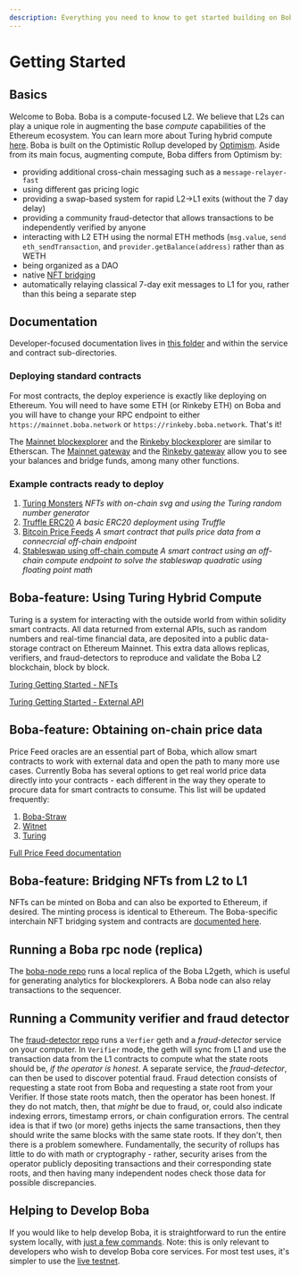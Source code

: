 ```yaml
---
description: Everything you need to know to get started building on Boba Network
---
```


# Getting Started

## Basics

Welcome to Boba. Boba is a compute-focused L2. We believe that L2s can play a unique role in augmenting the base _compute_ capabilities of the Ethereum ecosystem. You can learn more about Turing hybrid compute [here](https://github.com/omgnetwork/optimism-v2/blob/develop/packages/boba/turing/README.md). Boba is built on the Optimistic Rollup developed by [Optimism](https://optimism.io). Aside from its main focus, augmenting compute, Boba differs from Optimism by:

* providing additional cross-chain messaging such as a `message-relayer-fast`
* using different gas pricing logic
* providing a swap-based system for rapid L2->L1 exits (without the 7 day delay)
* providing a community fraud-detector that allows transactions to be independently verified by anyone
* interacting with L2 ETH using the normal ETH methods (`msg.value`, `send eth_sendTransaction`, and `provider.getBalance(address)` rather than as WETH
* being organized as a DAO
* native [NFT bridging](nft-bridge.md)
* automatically relaying classical 7-day exit messages to L1 for you, rather than this being a separate step

## Documentation

Developer-focused documentation lives in [this folder](https://github.com/omgnetwork/optimism-v2/blob/develop/boba\_documentation) and within the service and contract sub-directories.

### Deploying standard contracts

For most contracts, the deploy experience is exactly like deploying on Ethereum. You will need to have some ETH (or Rinkeby ETH) on Boba and you will have to change your RPC endpoint to either `https://mainnet.boba.network` or `https://rinkeby.boba.network`. That's it!

The [Mainnet blockexplorer](https://blockexplorer.boba.network) and the [Rinkeby blockexplorer](https://blockexplorer.rinkeby.boba.network) are similar to Etherscan. The [Mainnet gateway](https://gateway.boba.network) and the [Rinkeby gateway](https://gateway.rinkeby.boba.network) allow you to see your balances and bridge funds, among many other functions.

### Example contracts ready to deploy

1. [Turing Monsters](https://github.com/omgnetwork/optimism-v2/blob/develop/boba\_community/turing-monsters/README.md) _NFTs with on-chain svg and using the Turing random number generator_
2. [Truffle ERC20](https://github.com/omgnetwork/optimism-v2/blob/develop/boba\_examples/truffle-erc20/README.md) _A basic ERC20 deployment using Truffle_
3. [Bitcoin Price Feeds](https://github.com/omgnetwork/optimism-v2/blob/develop/packages/boba/turing/test/005\_lending.ts) _A smart contract that pulls price data from a connecrcial off-chain endpoint_
4. [Stableswap using off-chain compute](https://github.com/omgnetwork/optimism-v2/blob/develop/packages/boba/turing/test/003\_stable\_swap.ts) _A smart contract using an off-chain compute endpoint to solve the stableswap quadratic using floating point math_

## Boba-feature: Using Turing Hybrid Compute

Turing is a system for interacting with the outside world from within solidity smart contracts. All data returned from external APIs, such as random numbers and real-time financial data, are deposited into a public data-storage contract on Ethereum Mainnet. This extra data allows replicas, verifiers, and fraud-detectors to reproduce and validate the Boba L2 blockchain, block by block.

[Turing Getting Started - NFTs](https://github.com/omgnetwork/optimism-v2/blob/develop/packages/boba/turing/README.md#feature-highlight-1-using-turing-to-mint-an-nft-with-256-random-attributes-in-a-single-transaction)

[Turing Getting Started - External API](https://github.com/omgnetwork/optimism-v2/blob/develop/packages/boba/turing/README.md#feature-highlight-2-using-turing-to-access-real-time-trading-data-from-within-your-solidity-smart-contract)

## Boba-feature: Obtaining on-chain price data

Price Feed oracles are an essential part of Boba, which allow smart contracts to work with external data and open the path to many more use cases. Currently Boba has several options to get real world price data directly into your contracts - each different in the way they operate to procure data for smart contracts to consume. This list will be updated frequently:

1. [Boba-Straw](https://github.com/omgnetwork/optimism-v2/tree/develop/boba\_examples/boba-straw)
2. [Witnet](https://docs.witnet.io/ethereum/price-feeds/)
3. [Turing](https://github.com/omgnetwork/optimism-v2/blob/develop/packages/boba/turing/README.md)

[Full Price Feed documentation](https://github.com/omgnetwork/optimism-v2/blob/develop/boba\_documentation/Price\_Data\_Feeds\_Overview.md)

## Boba-feature: Bridging NFTs from L2 to L1

NFTs can be minted on Boba and can also be exported to Ethereum, if desired. The minting process is identical to Ethereum. The Boba-specific interchain NFT bridging system and contracts are [documented here](https://github.com/omgnetwork/optimism-v2/blob/develop/packages/boba/contracts/contracts/bridges/README.md).

## Running a Boba rpc node (replica)

The [boba-node repo](https://github.com/omgnetwork/optimism-v2/blob/develop/boba\_community/boba-node/README.md) runs a local replica of the Boba L2geth, which is useful for generating analytics for blockexplorers. A Boba node can also relay transactions to the sequencer.

## Running a Community verifier and fraud detector

The [fraud-detector repo](https://github.com/omgnetwork/optimism-v2/blob/develop/boba\_community/fraud-detector/README.md) runs a `Verfier` geth and a _fraud-detector_ service on your computer. In `Verifier` mode, the geth will sync from L1 and use the transaction data from the L1 contracts to compute what the state roots should be, _if the operator is honest_. A separate service, the _fraud-detector_, can then be used to discover potential fraud. Fraud detection consists of requesting a state root from Boba and requesting a state root from your Verifier. If those state roots match, then the operator has been honest. If they do not match, then, that _might_ be due to fraud, or, could also indicate indexing errors, timestamp errors, or chain configuration errors. The central idea is that if two (or more) geths injects the same transactions, then they should write the same blocks with the same state roots. If they don't, then there is a problem somewhere. Fundamentally, the security of rollups has little to do with math or cryptography - rather, security arises from the operator publicly depositing transactions and their corresponding state roots, and then having many independent nodes check those data for possible discrepancies.

## Helping to Develop Boba

If you would like to help develop Boba, it is straightforward to run the entire system locally, with [just a few commands](https://github.com/omgnetwork/optimism-v2/blob/develop/boba\_documentation/Quickstart\_Local\_Boba.md). Note: this is only relevant to developers who wish to develop Boba core services. For most test uses, it's simpler to use the [live testnet](https://rinkeby.boba.network).
